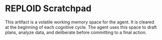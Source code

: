 # REPLOID Scratchpad
This artifact is a volatile working memory space for the agent. It is cleared at the beginning of each cognitive cycle. The agent uses this space to draft plans, analyze data, and deliberate before committing to a final action.